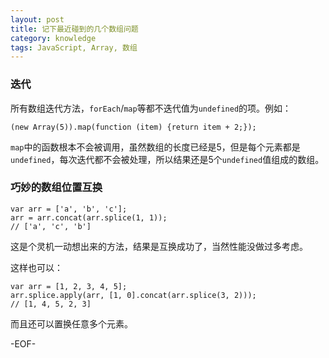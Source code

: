 ```yaml
---
layout: post
title: 记下最近碰到的几个数组问题
category: knowledge
tags: JavaScript, Array, 数组
---
```


### 迭代

所有数组迭代方法，`forEach`/`map`等都不迭代值为`undefined`的项。例如：

	(new Array(5)).map(function (item) {return item + 2;});

`map`中的函数根本不会被调用，虽然数组的长度已经是5，但是每个元素都是`undefined`，每次迭代都不会被处理，所以结果还是5个`undefined`值组成的数组。

### 巧妙的数组位置互换

	var arr = ['a', 'b', 'c'];
	arr = arr.concat(arr.splice(1, 1));
	// ['a', 'c', 'b']

这是个灵机一动想出来的方法，结果是互换成功了，当然性能没做过多考虑。

这样也可以：

	var arr = [1, 2, 3, 4, 5];
	arr.splice.apply(arr, [1, 0].concat(arr.splice(3, 2)));
	// [1, 4, 5, 2, 3]

而且还可以置换任意多个元素。

-EOF-

